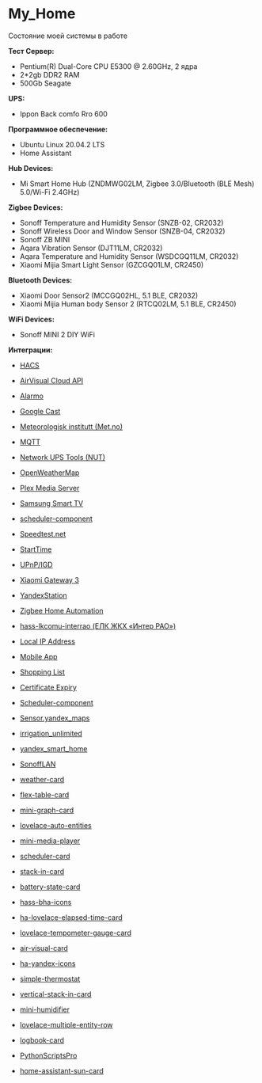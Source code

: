 # My_Home
Состояние моей системы
в работе

**Тест Сервер:**

 - Pentium(R) Dual-Core CPU E5300 @ 2.60GHz, 2 ядра
 - 2*2gb DDR2 RAM
 - 500Gb Seagate

**UPS:**
 - Ippon Back comfo Rro 600

**Программное обеспечение:** 

 - Ubuntu Linux 20.04.2 LTS
 - Home Assistant

**Hub Devices:**
 - Mi Smart Home Hub (ZNDMWG02LM, Zigbee 3.0/Bluetooth (BLE Mesh) 5.0/Wi-Fi 2.4GHz)

**Zigbee Devices:**
 - Sonoff Temperature and Humidity Sensor (SNZB-02, CR2032)
 - Sonoff Wireless Door and Window Sensor (SNZB-04, CR2032)
 - Sonoff ZB MINI
 - Aqara Vibration Sensor (DJT11LM, CR2032)
 - Aqara Temperature and Humidity Sensor (WSDCGQ11LM, CR2032)
 - Xiaomi Mijia Smart Light Sensor (GZCGQ01LM, CR2450)

**Bluetooth Devices:**
 - Xiaomi Door Sensor2 (MCCGQ02HL, 5.1 BLE, CR2032)
 - Xiaomi Mijia Human body Sensor 2 (RTCQ02LM, 5.1 BLE, CR2450)

**WiFi Devices:**
 - Sonoff MINI 2 DIY WiFi


**Интеграции:**

 - [HACS](https://hacs.xyz/docs/installation/installation)
 - [AirVisual Cloud API](https://www.home-assistant.io/integrations/airvisual)
 - [Alarmo](https://github.com/nielsfaber/alarmo)
 - [Google Cast](https://www.home-assistant.io/integrations/cast)
 - [Meteorologisk institutt (Met.no)](https://www.home-assistant.io/integrations/met)
 - [MQTT](https://www.home-assistant.io/integrations/mqtt)
 - [Network UPS Tools (NUT)](https://www.home-assistant.io/integrations/nut)
 - [OpenWeatherMap](https://www.home-assistant.io/integrations/openweathermap)
 - [Plex Media Server](https://www.home-assistant.io/integrations/plex)
 - [Samsung Smart TV](https://www.home-assistant.io/integrations/samsungtv)
 - [scheduler-component](https://github.com/nielsfaber/scheduler-component)
 - [Speedtest.net](https://www.home-assistant.io/integrations/speedtestdotnet)
 - [StartTime](https://github.com/AlexxIT/StartTime)
 - [UPnP/IGD](https://www.home-assistant.io/integrations/upnp)
 - [Xiaomi Gateway 3](https://github.com/AlexxIT/XiaomiGateway3)
 - [YandexStation](https://github.com/AlexxIT/YandexStation)
 - [Zigbee Home Automation](https://www.home-assistant.io/integrations/zha)
 - [hass-lkcomu-interrao (ЕЛК ЖКХ «Интер РАО»)](https://github.com/alryaz/hass-lkcomu-interrao)
 - [Local IP Address](https://www.home-assistant.io/integrations/local_ip)
 - [Mobile App](https://www.home-assistant.io/integrations/mobile_app)
 - [Shopping List](https://www.home-assistant.io/integrations/shopping_list)
 - [Certificate Expiry](https://www.home-assistant.io/integrations/cert_expiry)
 - [Scheduler-component](https://github.com/nielsfaber/scheduler-component)
 - [Sensor.yandex_maps](https://github.com/custom-components/sensor.yandex_maps)
 - [irrigation_unlimited](https://github.com/rgc99/irrigation_unlimited)
 - [yandex_smart_home](https://github.com/dmitry-k/yandex_smart_home)
 - [SonoffLAN](https://github.com/AlexxIT/SonoffLAN)


 - [weather-card](https://github.com/bramkragten/weather-card)
 - [flex-table-card](https://github.com/custom-cards/flex-table-card)
 - [mini-graph-card](https://github.com/kalkih/mini-graph-card)
 - [lovelace-auto-entities](https://github.com/thomasloven/lovelace-auto-entities)
 - [mini-media-player](https://github.com/kalkih/mini-media-player)
 - [scheduler-card](https://github.com/nielsfaber/scheduler-card)
 - [stack-in-card](https://github.com/custom-cards/stack-in-card)
 - [battery-state-card](https://github.com/maxwroc/battery-state-card)
 - [hass-bha-icons](https://github.com/hulkhaugen/hass-bha-icons)
 - [ha-lovelace-elapsed-time-card](https://github.com/kirbo/ha-lovelace-elapsed-time-card)
 - [lovelace-tempometer-gauge-card](https://github.com/SNoof85/lovelace-tempometer-gauge-card)
 - [air-visual-card](https://github.com/dnguyen800/air-visual-card)
 - [ha-yandex-icons](https://github.com/iswitch/ha-yandex-icons)
 - [simple-thermostat](https://github.com/nervetattoo/simple-thermostat)
 - [vertical-stack-in-card](https://github.com/ofekashery/vertical-stack-in-card)
 - [mini-humidifier](https://github.com/artem-sedykh/mini-humidifier)
 - [lovelace-multiple-entity-row](https://github.com/benct/lovelace-multiple-entity-row)
 - [logbook-card](https://github.com/royto/logbook-card)
 - [PythonScriptsPro](https://github.com/AlexxIT/PythonScriptsPro)
 - [home-assistant-sun-card](https://github.com/AitorDB/home-assistant-sun-card)



